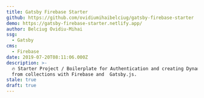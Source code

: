 ```yaml
---
title: Gatsby Firebase Starter
github: https://github.com/ovidiumihaibelciug/gatsby-firebase-starter
demo: https://gatsby-firebase-starter.netlify.app/
author: Belciug Ovidiu-Mihai
ssg:
  - Gatsby
cms:
  - Firebase
date: 2019-07-20T08:11:06.000Z
description: >-
  🔥 Starter Project / Boilerplate for Authentication and creating Dynamic pages
  from collections with Firebase and  Gatsby.js. 
stale: true
draft: true
---
```

